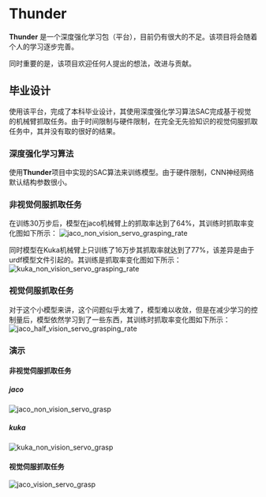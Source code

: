 # Thunder

**Thunder** 是一个深度强化学习包（平台），目前仍有很大的不足。该项目将会随着个人的学习逐步完善。

同时重要的是，该项目欢迎任何人提出的想法，改进与贡献。

## 毕业设计

使用该平台，完成了本科毕业设计，其使用深度强化学习算法SAC完成基于视觉的机械臂抓取任务。由于时间限制与硬件限制，在完全无先验知识的视觉伺服抓取任务中，其并没有取的很好的结果。

### 深度强化学习算法
使用**Thunder**项目中实现的SAC算法来训练模型。由于硬件限制，CNN神经网络默认结构参数很小。

### 非视觉伺服抓取任务
在训练30万步后，模型在jaco机械臂上的抓取率达到了64%，其训练时抓取率变化图如下所示：
![jaco_non_vision_servo_grasping_rate](./docs/pictures/jaco_non_vision_servo_grasping_rate.png)

同时模型在Kuka机械臂上只训练了16万步其抓取率就达到了77%，该差异是由于urdf模型文件引起的。其训练是抓取率变化图如下所示：
![kuka_non_vision_servo_grasping_rate](./docs/pictures/kuka_non_vision_servo_grasping_rate.png)

### 视觉伺服抓取任务
对于这个小模型来讲，这个问题似乎太难了，模型难以收敛，但是在减少学习的控制量后，模型依然学习到了一些东西，其训练时抓取率变化图如下所示：
![jaco_half_vision_servo_grasping_rate](./docs/pictures/jaco_half_vision_servo_grasping_rate.png)

### 演示
#### 非视觉伺服抓取任务
##### jaco
![jaco_non_vision_servo_grasp](./docs/pictures/jaco_non_vision_servo_grasp.gif)

##### kuka
![kuka_non_vision_servo_grasp](./docs/pictures/kuka_non_vision_servo_grasp.gif)

#### 视觉伺服抓取任务
![jaco_vision_servo_grasp](./docs/pictures/jaco_half_vision_servo_grasp.gif)
